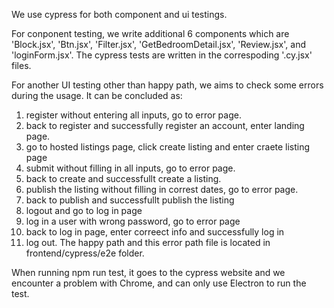 We use cypress for both component and ui testings.

For conponent testing, we write additional 6 components which are 'Block.jsx', 'Btn.jsx', 'Filter.jsx', 'GetBedroomDetail.jsx', 'Review.jsx', and 'loginForm.jsx'. The cypress tests are written in the correspoding '.cy.jsx' files.

For another UI testing other than happy path, we aims to check some errors during the usage. It can be concluded as:
1. register without entering all inputs, go to error page.
2. back to register and successfully register an account, enter landing page.
3. go to hosted listings page, click create listing and enter craete listing page
4. submit without filling in all inputs, go to error page.
5. back to create and successfullt create a listing.
6. publish the listing without filling in correst dates, go to error page.
7. back to publish and successfullt publish the listing
8. logout and go to log in page
9. log in a user with wrong password, go to error page
10. back to log in page, enter correect info and successfully log in
11. log out.
The happy path and this error path file is located in frontend/cypress/e2e folder.

When running npm run test, it goes to the cypress website and we encounter a problem with Chrome, and can only use Electron to run the test.